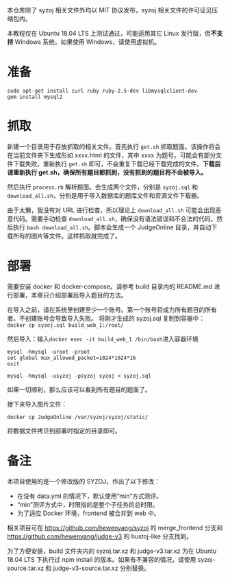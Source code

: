 本仓库除了 syzoj 相关文件外均以 MIT 协议发布，syzoj 相关文件的许可证见压缩包内。

本教程仅在 Ubuntu 18.04 LTS 上测试通过，可能适用其它 Linux 发行版，但**不支持** Windows 系统。如果使用 Windows，请使用虚拟机。
# 准备
```
sudo apt-get install curl ruby ruby-2.5-dev libmysqlclient-dev
gem install mysql2
```

# 抓取
新建一个目录用于存放抓取的相关文件。首先执行 `get.sh` 抓取题面。该操作将会在当前文件夹下生成形如 xxxx.html 的文件，其中 xxxx 为题号。可能会有部分文件下载失败，重新执行 `get.sh` 即可，不会重复下载已经下载完成的文件。**下载后请重新执行 get.sh，确保所有题目都抓到，没有抓到的题目将不会被导入。**

然后执行 `process.rb` 解析题面。会生成两个文件，分别是 `syzoj.sql` 和 `download_all.sh`，分别是用于导入数据库的题库文件和资源文件下载器。

由于太懒，我没有对 URL 进行检查，所以理论上 `download_all.sh` 可能会出现恶意代码。需要手动检查 `download_all.sh`，确保没有语法错误和不合法的代码，然后执行 `bash download_all.sh`。脚本会生成一个 JudgeOnline 目录，并自动下载所有的图片等文件。这样抓取就完成了。

# 部署
需要安装 docker 和 docker-compose。请参考 build 目录内的 README.md 进行部署，本章只介绍部署后导入题目的方法。

在导入之前，请在系统里创建至少一个账号。第一个账号将成为所有题目的所有者。不创建账号会导致导入失败。
将刚才生成的 syzoj.sql 复制到容器中：
`docker cp syzoj.sql build_web_1:/root/`

然后导入：输入`docker exec -it build_web_1 /bin/bash`进入容器环境
```
mysql -hmysql -uroot -proot
set global max_allowed_packet=1024*1024*16
exit

mysql -hmysql -usyzoj -psyzoj syzoj < syzoj.sql
```
如果一切顺利，那么应该可以看到所有题目的题面了。

接下来导入图片文件：
```
docker cp JudgeOnline /var/syzoj/syzoj/static/
```

将数据文件拷贝到部署时指定的目录即可。

# 备注
本项目使用的是一个修改版的 SYZOJ，作出了以下修改：
* 在没有 data.yml 的情况下，默认使用“min”方式测评。
* “min”测评方式中，时限指的是整个子任务的总时限。
* 为了适应 Docker 环境，frontend 被合并到 web 中。

相关项目可在 https://github.com/hewenyang/syzoj 的 merge\_frontend 分支和 https://github.com/hewenyang/judge-v3 的 hustoj-like 分支找到。

为了方便安装，build 文件夹内的 syzoj.tar.xz 和 judge-v3.tar.xz 为在 Ubuntu 18.04 LTS 下执行过 npm install 的版本。如果有不兼容的情况，请使用 syzoj-source.tar.xz 和 judge-v3-source.tar.xz 分别替换。
